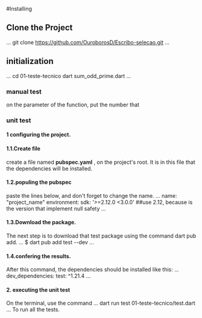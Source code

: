 #Installing

## Clone the Project
...
git clone https://github.com/OuroborosD/Escribo-selecao.git
...

## initialization
...
cd 01-teste-tecnico
dart sum_odd_prime.dart
...

### manual test
on the parameter of the function, put the number that 

### unit test
#### 1 configuring the project.
#### 1.1.Create file
create a file named **pubspec.yaml** , on the project's root. It is in this file that the dependencies will be installed.

#### 1.2.populing the pubspec
paste the lines below, and don't forget to change the name.
...
name: "project_name"
environment:
  sdk: '>=2.12.0 <3.0.0' ##use 2.12, because is the version that implement null safety
...

#### 1.3.Download the package.
The next step is to download that test package using the command dart pub add.
...
 $ dart pub add test --dev
...
#### 1.4.confering the results.

After this command, the dependencies should be installed like this:
...
dev_dependencies:
  test: ^1.21.4
...

#### 2. executing the unit test

On the terminal, use the command
...
 dart  run test 01-teste-tecnico/test.dart
...
To run all the tests.

